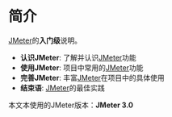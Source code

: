 # 简介

[JMeter](http://jmeter.apache.org/)的**入门级**说明。

* **认识JMeter**: 了解并认识[JMeter](http://jmeter.apache.org/)功能
* **使用JMeter**: 项目中常用的[JMeter](http://jmeter.apache.org/)功能
* **完善JMeter**: 丰富[JMeter](http://jmeter.apache.org/)在项目中的具体使用
* **结束语**: [JMeter](http://jmeter.apache.org/)的最佳实践


本文本使用的JMeter版本：**JMeter 3.0**
